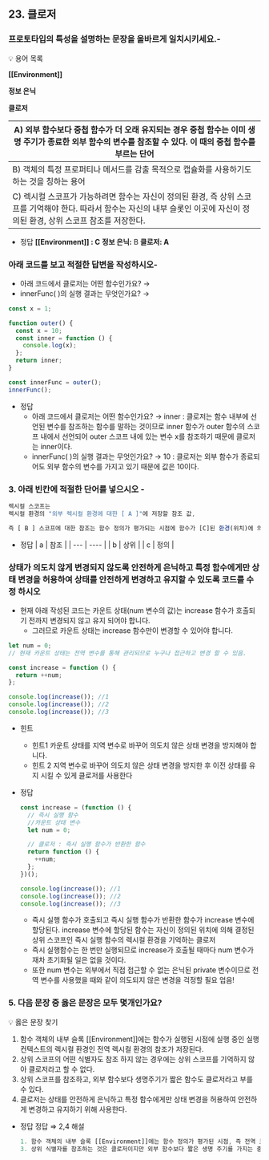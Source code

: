 ## 23. 클로저

### 프로토타입의 특성을 설명하는 문장을 올바르게 일치시키세요.-

<aside>
💡 용어 목록

**[[Environment]]**

**정보 은닉**

**클로저**

</aside>

| A) 외부 함수보다 중첩 함수가 더 오래 유지되는 경우 중첩 함수는 이미 생명 주기가 종료한 외부 함수의 변수를 참조할 수 있다. 이 때의 중첩 함수를 부르는 단어                         |
| --------------------------------------------------------------------------------------------------------------------------------------------------------------------------------- |
| B) 객체의 특정 프로퍼티나 메서드를 감출 목적으로 캡슐화를 사용하기도 하는 것을 칭하는 용어                                                                                        |
| C) 렉시컬 스코프가 가능하려면 함수는 자신이 정의된 환경, 즉 상위 스코프를 기억해야 한다. 따라서 함수는 자신의 내부 슬롯인 이곳에 자신이 정의된 환경, 상위 스코프 참조를 저장한다. |

- 정답
  **[[Environment]] : C**
  **정보 은닉:** B
  **클로저: A**

### 아래 코드를 보고 적절한 답변을 작성하시오-

- 아래 코드에서 클로저는 어떤 함수인가요?
  →
- innerFunc( )의 실행 결과는 무엇인가요?
  →

```jsx
const x = 1;

function outer() {
  const x = 10;
  const inner = function () {
    console.log(x);
  };
  return inner;
}

const innerFunc = outer();
innerFunc();
```

- 정답
  - 아래 코드에서 클로저는 어떤 함수인가요?
    → inner
    : 클로저는 함수 내부에 선언된 변수를 참조하는 함수를 말하는 것이므로
    inner 함수가 outer 함수의 스코프 내에서 선언되어 outer 스코프 내에 있는 변수 x를 참조하기 때문에 클로저는 inner이다.
  - innerFunc( )의 실행 결과는 무엇인가요?
    → 10
    : 클로저는 외부 함수가 종료되어도 외부 함수의 변수를 가지고 있기 때문에 값은 10이다.

### 3. 아래 빈칸에 적절한 단어를 넣으시오 -

```jsx
렉시컬 스코프는
렉시컬 환경의 "외부 렉시컬 환경에 대한 [ A ]"에 저장할 참조 값,

즉 [ B ] 스코프에 대한 참조는 함수 정의가 평가되는 시점에 함수가 [C]된 환경(위치)에 의해 결정되는 것을 말한다.
```

- 정답
  | a   | 참조 |
  | --- | ---- |
  | b   | 상위 |
  | c   | 정의 |

### 상태가 의도치 않게 변경되지 않도록 안전하게 은닉하고 특정 함수에게만 상태 변경을 허용하여 상태를 안전하게 변경하고 유지할 수 있도록 코드를 수정 하시오

- 현재 아래 작성된 코드는 카운트 상태(num 변수의 값)는 increase 함수가 호출되기 전까지 변경되지 않고 유지 되어야 합니다.
  - 그러므로 카운트 상태는 increase 함수만이 변경할 수 있어야 합니다.

```jsx
let num = 0;
// 현재 카운트 상태는 전역 변수를 통해 관리되므로 누구나 접근하고 변경 할 수 있음.

const increase = function () {
  return ++num;
};

console.log(increase()); //1
console.log(increase()); //2
console.log(increase()); //3
```

- 힌트

  - 힌트1
    카운트 상태를 지역 변수로 바꾸어 의도치 않은 상태 변경을 방지해야 합니다.
  - 힌트 2
    지역 변수로 바꾸어 의도치 않은 상태 변경을 방지한 후 이전 상태를 유지 시킬 수 있게 클로저를 사용한다

- 정답
  ```jsx
  const increase = (function () {
    // 즉시 실행 함수
    //카운트 상태 변수
    let num = 0;

    // 클로저 : 즉시 실행 함수가 반환한 함수
    return function () {
      ++num;
    };
  })();

  console.log(increase()); //1
  console.log(increase()); //2
  console.log(increase()); //3
  ```
  - 즉시 실행 함수가 호출되고 즉시 실행 함수가 반환한 함수가 increase 변수에 할당된다.
    increase 변수에 할당된 함수는 자신이 정의된 위치에 의해 결정된 상위 스코프인 즉시 실행 함수의 렉시컬 환경을 기억하는 클로저
  - 즉시 실행함수는 한 번만 실행되므로 increase가 호출될 때마다 num 변수가 재차 초기화될 일은 없을 것이다.
  - 또한 num 변수는 외부에서 직접 접근할 수 없는 은닉된 private 변수이므로 전역 변수를 사용했을 때와 같이 의도되지 않은 변경을 걱정할 필요 업음!

### 5. 다음 문장 중 옳은 문장은 모두 몇개인가요?

<aside>
💡 옳은 문장 찾기

1. 함수 객체의 내부 슬록 [[Environment]]에는 함수가 실행된 시점에 실행 중인 실행 컨텍스트의 렉시컬 환경인 전역 렉시컬 환경의 참조가 저장된다.
2. 상위 스코프의 어떤 식별자도 참조 하지 않는 경우에는 상위 스코프를 기억하지 않아 클로저라고 할 수 없다.
3. 상위 스코프를 참조하고, 외부 함수보다 생명주기가 짧은 함수도 클로저라고 부를 수 있다.
4. 클로저는 상태를 안전하게 은닉하고 특정 함수에게만 상태 변경을 허용하여 안전하게 변경하고 유지하기 위해 사용한다.
</aside>

- 정답
  정답 ⇒ 2,4
  해설
  ```jsx
  1. 함수 객체의 내부 슬록 [[Environment]]에는 함수 정의가 평가된 시점, 즉 전역 코드 평가 시점에 실행 중인 실행 컨텍스트의 렉시컬 환경인 전역 렉시컬 환경의 참조가 저장된다.
  3. 상위 식별자를 참조하는 것은 클로저이지만 외부 함수보다 짧은 생명 주기를 가지는 중첩 함수는 클로저였지만 일반적인 클로저라고 부를 수는 없다.
  ```
